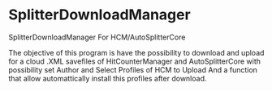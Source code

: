 # SplitterDownloadManager
SplitterDownloadManager For HCM/AutoSplitterCore

The objective of this program is have the possibility to download and upload for a cloud
.XML savefiles of HitCounterManager and AutoSplitterCore with possibility set Author and Select Profiles of HCM to Upload
And a function that allow automattically install this profiles after download.